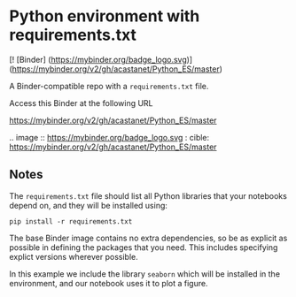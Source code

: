 # Python environment with requirements.txt

[! [Binder] (https://mybinder.org/badge_logo.svg)] (https://mybinder.org/v2/gh/acastanet/Python_ES/master)

A Binder-compatible repo with a `requirements.txt` file.

Access this Binder at the following URL 

https://mybinder.org/v2/gh/acastanet/Python_ES/master

.. image :: https://mybinder.org/badge_logo.svg
 : cible: https://mybinder.org/v2/gh/acastanet/Python_ES/master

## Notes
The `requirements.txt` file should list all Python libraries that your notebooks
depend on, and they will be installed using:

```
pip install -r requirements.txt
```

The base Binder image contains no extra dependencies, so be as
explicit as possible in defining the packages that you need. This includes
specifying explict versions wherever possible.

In this example we include the library `seaborn` which will be installed in
the environment, and our notebook uses it to plot a figure.
